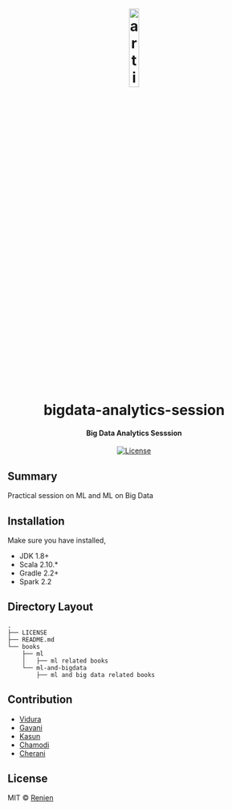 <h1 align="center">
<img src="https://raw.githubusercontent.com/Renien/bigdata-analytics-session/master/doc/blob/big-and-ml.png" alt="article" width="20%" height="20%">
    <br>
        bigdata-analytics-session
    <br>
  <h4 align="center">Big Data Analytics Sesssion</h4>
</h1>

<p align="center">
  <a href="https://github.com/Renien/bigdata-analytics-session/blob/master/LICENSE">
    <img src="https://img.shields.io/npm/l/express.svg?maxAge=2592000&style=flat-square"
         alt="License">
  </a>
</p>

## Summary
Practical session on ML and ML on Big Data

## Installation

Make sure you have installed,
- JDK 1.8+
- Scala 2.10.*
- Gradle 2.2+
- Spark 2.2

## Directory Layout
```
.
├── LICENSE
├── README.md
└── books
    ├── ml
    │   ├── ml related books
    └── ml-and-bigdata
        ├── ml and big data related books

```

## Contribution

- [Vidura]()
- [Gayani]()
- [Kasun]()
- [Chamodi]()
- [Cherani]()

## License
MIT © [Renien](https://twitter.com/RenienJoseph)
